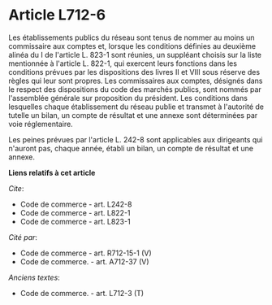 # Article L712-6

Les établissements publics du réseau sont tenus de nommer au moins un commissaire aux comptes et, lorsque les conditions
définies au deuxième alinéa du I de l'article L. 823-1 sont réunies, un suppléant choisis sur la liste mentionnée à l'article
L. 822-1, qui exercent leurs fonctions dans les conditions prévues par les dispositions des livres II et VIII sous réserve
des règles qui leur sont propres. Les commissaires aux comptes, désignés dans le respect des dispositions du code des marchés
publics, sont nommés par l'assemblée générale sur proposition du président. Les conditions dans lesquelles chaque
établissement du réseau publie et transmet à l'autorité de tutelle un bilan, un compte de résultat et une annexe sont
déterminées par voie réglementaire.

Les peines prévues par l'article L. 242-8 sont applicables aux dirigeants qui n'auront pas, chaque année, établi un bilan, un
compte de résultat et une annexe.

**Liens relatifs à cet article**

_Cite_:

  - Code de commerce - art. L242-8
  - Code de commerce - art. L822-1
  - Code de commerce - art. L823-1

_Cité par_:

  - Code de commerce - art. R712-15-1 (V)
  - Code de commerce. - art. A712-37 (V)

_Anciens textes_:

  - Code de commerce. - art. L712-3 (T)
